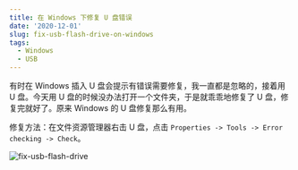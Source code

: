 ```yaml
---
title: 在 Windows 下修复 U 盘错误
date: '2020-12-01'
slug: fix-usb-flash-drive-on-windows
tags:
  - Windows
  - USB
---
```


有时在 Windows 插入 U 盘会提示有错误需要修复，我一直都是忽略的，接着用 U 盘。今天用 U 盘的时候没办法打开一个文件夹，于是就乖乖地修复了 U 盘，修复完就好了。原来 Windows 的 U 盘修复那么有用。

修复方法：在文件资源管理器右击 U 盘，点击 `Properties -> Tools -> Error checking -> Check`。

![fix-usb-flash-drive](https://cdn.jsdelivr.net/gh/CyrusYip/blog-static/images/2020-12-01_fix-usb-flash-drive.png)